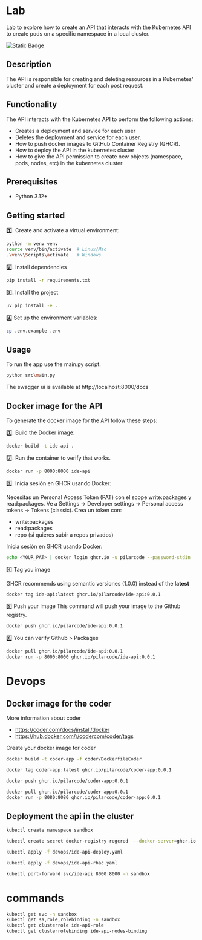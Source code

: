 # Lab
Lab to explore how to create an API that interacts with the Kubernetes API to create pods on a specific namespace in a local cluster.

![Static Badge](https://img.shields.io/badge/version-0.0.1-blue)

## Description

The API is responsible for creating and deleting resources in a Kubernetes' cluster and create a deployment for each post request.

## Functionality
The API interacts with the Kubernetes API to perform the following actions:
- Creates a deployment and service for each user
- Deletes the deployment and service for each user.
- How to push docker images to GitHub Container Registry (GHCR).
- How to deploy the API in the kubernetes cluster
- How to give the API permission to create new objects (namespace, pods, nodes, etc) in the kubernetes cluster

## Prerequisites
- Python 3.12+

## Getting started

1️⃣. Create and activate a virtual environment:

```sh
python -m venv venv
source venv/bin/activate  # Linux/Mac
.\venv\Scripts\activate   # Windows
```

2️⃣. Install dependencies
```sh
pip install -r requirements.txt
```

3️⃣. Install the project

```sh
uv pip install -e .
```


4️⃣ Set up the environment variables:

```sh
cp .env.example .env
```


## Usage

To run the app use the main.py script.

```bash
python src\main.py 
```


The swagger ui is available at http://localhost:8000/docs


## Docker image for the API

To generate the docker image for the API follow these steps:

1️⃣. Build the Docker image:
```sh
docker build -t ide-api . 
```

2️⃣. Run the container to verify that works.
```sh
docker run -p 8000:8000 ide-api
```


3️⃣. Inicia sesión en GHCR usando Docker:

Necesitas un Personal Access Token (PAT) con el scope write:packages y read:packages.
Ve a Settings → Developer settings → Personal access tokens → Tokens (classic).
Crea un token con:
- write:packages
- read:packages
- repo (si quieres subir a repos privados)

Inicia sesión en GHCR usando Docker:

```sh
echo <YOUR_PAT> | docker login ghcr.io -u pilarcode --password-stdin
```
4️⃣ Tag you image

GHCR recommends using semantic versiones (1.0.0) instead of the **latest**

```sh
docker tag ide-api:latest ghcr.io/pilarcode/ide-api:0.0.1
```

5️⃣ Push your image
This command will push your image to the Github registry.
```sh
docker push ghcr.io/pilarcode/ide-api:0.0.1
```

6️⃣ You can verify Github > Packages
```sh
docker pull ghcr.io/pilarcode/ide-api:0.0.1
docker run -p 8000:8000 ghcr.io/pilarcode/ide-api:0.0.1
```

# Devops


## Docker image for the coder

More information about coder
- https://coder.com/docs/install/docker
- https://hub.docker.com/r/codercom/coder/tags


Create your docker image for coder
```sh
docker build -t coder-app -f coder/DockerfileCoder
```

```sh
docker tag coder-app:latest ghcr.io/pilarcode/coder-app:0.0.1
```

```sh
docker push ghcr.io/pilarcode/coder-app:0.0.1
```

```sh
docker pull ghcr.io/pilarcode/coder-app:0.0.1
docker run -p 8080:8080 ghcr.io/pilarcode/coder-app:0.0.1
```

## Deployment the api in the cluster
```sh
kubectl create namespace sandbox
```


```sh
kubectl create secret docker-registry regcred  --docker-server=ghcr.io  --docker-username=pilarcode --docker-password=<PAT>  --docker-email=<EMAIL> --namespace=sandbox
```

```sh
kubectl apply -f devops/ide-api-deploy.yaml
```

```sh
kubectl apply -f devops/ide-api-rbac.yaml
```

```sh
kubectl port-forward svc/ide-api 8000:8000 -n sandbox
```


# commands
```sh
kubectl get svc -n sandbox
kubectl get sa,role,rolebinding -n sandbox
kubectl get clusterrole ide-api-role
kubectl get clusterrolebinding ide-api-nodes-binding
```

